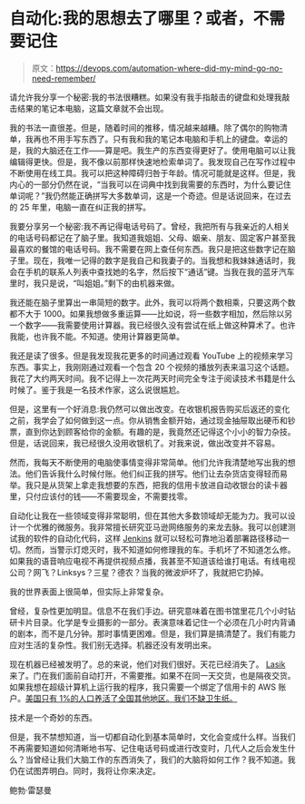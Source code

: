 # 自动化:我的思想去了哪里？或者，不需要记住

> 原文：<https://devops.com/automation-where-did-my-mind-go-no-need-remember/>

请允许我分享一个秘密:我的书法很糟糕。如果没有我手指敲击的键盘和处理我敲击结果的笔记本电脑，这篇文章就不会出现。

我的书法一直很差。但是，随着时间的推移，情况越来越糟。除了偶尔的购物清单，我再也不用手写东西了。只有我和我的笔记本电脑和手机上的键盘。幸运的是，我的大脑还在工作——算是吧。我生产的东西变得更好了。使用电脑可以让我编辑得更快。但是，我不像以前那样快速地检索单词了。我发现自己在写作过程中不断使用在线工具。我可以把这种障碍归咎于年龄。情况可能就是这样。但是，我内心的一部分仍然在说，“当我可以在词典中找到我需要的东西时，为什么要记住单词呢？”我仍然能正确拼写大多数单词，这是一个奇迹。但是话说回来，在过去的 25 年里，电脑一直在纠正我的拼写。

我要分享另一个秘密:我不再记得电话号码了。曾经，我把所有与我亲近的人相关的电话号码都记在了脑子里。我知道我姐姐、父母、姻亲、朋友、固定客户甚至我最喜欢的餐馆的电话号码。我不需要在网上查任何东西。我只是把这些数字记在脑子里。现在，我唯一记得的数字是我自己和我妻子的。当我想和我妹妹通话时，我会在手机的联系人列表中查找她的名字，然后按下“通话”键。当我在我的蓝牙汽车里时，我只是说，“叫姐姐。”剩下的由机器来做。

我还能在脑子里算出一串简短的数字。此外，我可以将两个数相乘，只要这两个数都不大于 1000。如果我想做多重运算——比如说，将一些数字相加，然后除以另一个数字——我需要使用计算器。我已经很久没有尝试在纸上做这种算术了。也许我能，也许我不能。不知道。使用计算器更简单。

我还是读了很多。但是我发现我花更多的时间通过观看 YouTube 上的视频来学习东西。事实上，我刚刚通过观看一个包含 20 个视频的播放列表来温习这个话题。我花了大约两天时间。我不记得上一次花两天时间完全专注于阅读技术书籍是什么时候了。鉴于我是一名技术作家，这么说很尴尬。

但是，这里有一个好消息:我仍然可以做出改变。在收银机报告购买后返还的变化之前，我学会了如何做到这一点。你从销售金额开始，通过现金抽屉取出硬币和钞票，直到你达到顾客给你的金额。有趣的是，我竟然还记得这个小小的智力杂技。但是，话说回来，我已经很久没用收银机了。对我来说，做出改变并不容易。

然而，我每天不断使用的电脑使事情变得非常简单。他们允许我清楚地写出我的想法。他们告诉我什么时候付账。他们纠正我的拼写。他们让去杂货店变得轻而易举。我只是从货架上拿走我想要的东西，把我的信用卡放进自动收银台的读卡器里，只付应该付的钱——不需要现金，不需要找零。

自动化让我在一些领域变得非常聪明，但在其他大多数领域却无能为力。我可以设计一个优雅的微服务。我非常擅长研究亚马逊网络服务的来龙去脉。我可以创建测试我的软件的自动化代码，这样 [Jenkins](https://jenkins.io/index.html) 就可以轻松可靠地沿着部署路径移动一切。然而，当警示灯熄灭时，我不知道如何修理我的车。手机坏了不知道怎么修。如果我的语音响应电视不再提供视频点播，我甚至不知道该给谁打电话。有线电视公司？网飞？Linksys？三星？德农？当我的微波炉坏了，我就把它扔掉。

我的世界表面上很简单，但实际上非常复杂。

曾经，复杂性更加明显。信息不在我们手边。研究意味着在图书馆里花几个小时钻研卡片目录。化学是专业摄影的一部分。表演意味着记住一个必须在几小时内背诵的剧本，而不是几分钟。那时事情更困难。但是，我们算是搞清楚了。我们有能力应对生活的复杂性。我们别无选择。机器还没有发明出来。

现在机器已经被发明了。总的来说，他们对我们很好。天花已经消失了。 [Lasik](https://en.wikipedia.org/wiki/LASIK) 来了。门在我们面前自动打开，不需要推。如果不在同一天交货，也是隔夜交货。如果我想在超级计算机上运行我的程序，我只需要一个绑定了信用卡的 AWS 账户。[美国只有 1%的人口养活了全国其他地区。我们不缺卫生纸。](https://agcensus.usda.gov/Publications/2012/Online_Resources/Highlights/Farm_Demographics/)

技术是一个奇妙的东西。

但是，我不禁想知道，当一切都自动化到基本简单时，文化会变成什么样。当我们不再需要知道如何清晰地书写、记住电话号码或进行改变时，几代人之后会发生什么？当曾经让我们大脑工作的东西消失了，我们的大脑将如何工作？我不知道。我仍在试图弄明白。同时，我将让你来决定。

鲍勃·雷瑟曼